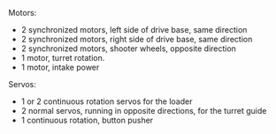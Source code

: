 Motors:
* 2 synchronized motors, left side of drive base, same direction
* 2 synchronized motors, right side of drive base, same direction
* 2 synchronized motors, shooter wheels, opposite direction
* 1 motor, turret rotation.
* 1 motor, intake power

Servos:
* 1 or 2 continuous rotation servos for the loader
* 2 normal servos, running in opposite directions, for the turret guide
* 1 continuous rotation, button pusher